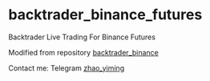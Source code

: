 # backtrader_binance_futures
Backtrader Live Trading For Binance Futures

Modified from repository [backtrader_binance](https://github.com/WISEPLAT/backtrader_binance)

Contact me: Telegram [zhao_yiming](https://t.me/zhao_yiming)
